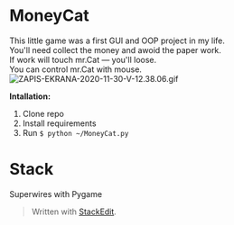 ﻿
# MoneyCat

This little game was a first GUI and OOP project in my life. <br>
You'll need collect the money and awoid the paper work. <br>
If work will touch mr.Cat — you'll loose. <br>
You can control mr.Cat with mouse.<br>
![ZAPIS-EKRANA-2020-11-30-V-12.38.06.gif](https://i.ibb.co/hs0XfJm/2021-05-25-12-58-06.png)

**Intallation:**
1. Clone repo
2. Install requirements
3. Run `$ python ~/MoneyCat.py`

# Stack
Superwires with Pygame


> Written with [StackEdit](https://stackedit.io/).
